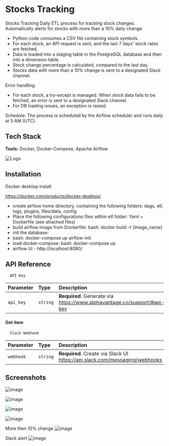 
# Stocks Tracking

Stocks Tracking
Daily ETL process for tracking stock changes. Automatically alerts for stocks with more than a 10% daily change.

* Python code consumes a CSV file containing stock symbols.
* For each stock, an API request is sent, and the last 7 days' stock rates are fetched.
* Data is loaded into a staging table in the PostgreSQL database and then into a dimension table.
* Stock change percentage is calculated, compared to the last day.
* Stocks data with more than a 10% change is sent to a designated Slack channel.

Error handling:

* For each stock, a try-except is managed. When stock data fails to be fetched, an error is sent to a designated Slack channel.
* For DB loading issues, an exception is raised.

Schedule:
The process is scheduled by the Airflow scheduler and runs daily at 5 AM (UTC). 
## Tech Stack

**Tools:** Docker, Docker-Compose, Apache Airflow


![Logo](https://g.foolcdn.com/editorial/images/761015/stock-market-data-with-uptrend-vector.jpg)


## Installation

Docker desktop install

https://docker.com/products/docker-desktop/

* create airflow home directory, containing the following folders:
dags, etl, logs, plugins, files/data, config
* Place the following configurations files within etl folder:
Yaml + Dockerfile (see attached files)
* build airflow image from Dockerfile:
  bash: docker build -t {image_name} 
* init the database:
* bash: docker-compose up airflow-init
* load docker-compose:
  bash: docker-compose up
* airflow UI - http://localhost:8080/


    
## API Reference

```http
  API Key
```

| Parameter | Type     | Description                |
| :-------- | :------- | :------------------------- |
| `api_key` | `string` | **Required**. Generate via https://www.alphavantage.co/support/#api-key |

#### Get item

```http
  Slack Webhook
```

| Parameter | Type     | Description                       |
| :-------- | :------- | :-------------------------------- |
| `webhook`      | `string` | **Required**. Create via Slack UI https://api.slack.com/messaging/webhooks |






## Screenshots

![image](https://github.com/Liorba1982/Stocks-ETL/assets/88455916/c4bf484b-e455-41fa-9464-ee102e4eac30)

![image](https://github.com/Liorba1982/Stocks-ETL/assets/88455916/3ee86618-8cf7-4e14-b8e5-4935fd231646)

![image](https://github.com/Liorba1982/Stocks-ETL/assets/88455916/46d63fb1-1b2b-4d0e-94a3-c2c0aa168343)

![image](https://github.com/Liorba1982/Stocks-ETL/assets/88455916/41c3dc81-b0d0-4b8e-ac6e-e80ee636820a)

More then 10% change
![image](https://github.com/Liorba1982/Stocks-ETL/assets/88455916/0e6bb2af-2582-4303-a7cc-75dc0dd3d969)

Slack alert
![image](https://github.com/Liorba1982/Stocks-ETL/assets/88455916/4625b33d-0154-48cf-aef4-0ea06e0faa5c)





